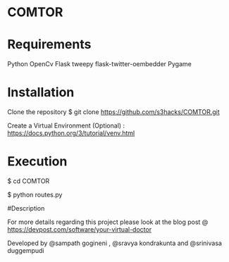 # COMTOR

# Requirements
Python
OpenCv
Flask
tweepy
flask-twitter-oembedder
Pygame

# Installation

Clone the repository
$ git clone https://github.com/s3hacks/COMTOR.git

Create a Virtual Environment (Optional) : https://docs.python.org/3/tutorial/venv.html

# Execution

$ cd COMTOR

$ python routes.py

#Description

For more details regarding this project please look at the blog post @ https://devpost.com/software/your-virtual-doctor

Developed by @sampath gogineni , @sravya kondrakunta and @srinivasa duggempudi
